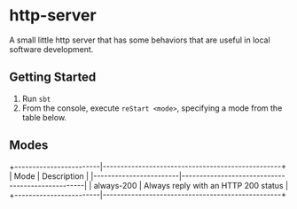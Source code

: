 # http-server

A small little http server that has some behaviors that are useful in local
software development.

## Getting Started

1) Run `sbt`
2) From the console, execute `reStart <mode>`, specifying a mode from the
   table below.

## Modes

+------------------------|--------------------------------------------------+
| Mode                   | Description                                      |
|------------------------|--------------------------------------------------|
| always-200             | Always reply with an HTTP 200 status             |
+------------------------|--------------------------------------------------+
